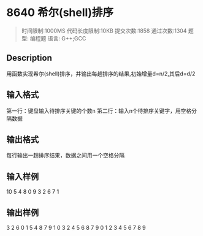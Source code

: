 # 8640 希尔(shell)排序

> 时间限制:1000MS 代码长度限制:10KB
> 提交次数:1858 通过次数:1304
> 题型: 编程题 语言: G++;GCC

## Description

用函数实现希尔(shell)排序，并输出每趟排序的结果,初始增量d=n/2,其后d=d/2

## 输入格式

第一行：键盘输入待排序关键的个数n
第二行：输入n个待排序关键字，用空格分隔数据

## 输出格式

每行输出一趟排序结果，数据之间用一个空格分隔

## 输入样例

10
5 4 8 0 9 3 2 6 7 1

## 输出样例

3 2 6 0 1 5 4 8 7 9
1 0 3 2 4 5 6 8 7 9
0 1 2 3 4 5 6 7 8 9

